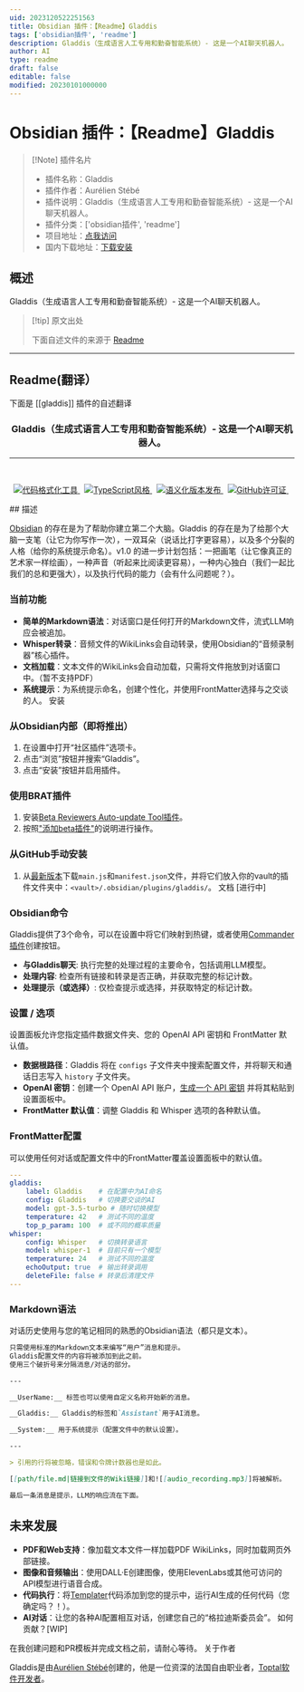 ```yaml
---
uid: 2023120522251563
title: Obsidian 插件：【Readme】Gladdis
tags: ['obsidian插件', 'readme']
description: Gladdis（生成语言人工专用和勤奋智能系统）- 这是一个AI聊天机器人。
author: AI
type: readme
draft: false
editable: false
modified: 20230101000000
---
```


# Obsidian 插件：【Readme】Gladdis

> [!Note] 插件名片
> - 插件名称：Gladdis
> - 插件作者：Aurélien Stébé
> - 插件说明：Gladdis（生成语言人工专用和勤奋智能系统）- 这是一个AI聊天机器人。
> - 插件分类：['obsidian插件', 'readme']
> - 项目地址：[点我访问](https://github.com/AurelienStebe/Gladdis)
> - 国内下载地址：[下载安装](https://pkmer.cn/products/plugin/pluginMarket/?gladdis)

## 概述

Gladdis（生成语言人工专用和勤奋智能系统）- 这是一个AI聊天机器人。



> [!tip] 原文出处
> 
>下面自述文件的来源于 [Readme](https://ghproxy.net/https://raw.githubusercontent.com/AurelienStebe/Gladdis/main/README.md)
> 

---

## Readme(翻译）

下面是 [[gladdis]] 插件的自述翻译


<h3 align="center">Gladdis（生成式语言人工专用和勤奋智能系统）- 这是一个AI聊天机器人。</h3>

<hr/><br/>

<p align="center">
    <a href="https://github.com/prettier/prettier">
        <img alt="代码格式化工具" src="https://badgen.net/badge/code%20format/prettier/ff69b4">
    </a>
    &nbsp;
    <a href="https://github.com/standard/standard">
        <img alt="TypeScript风格" src="https://badgen.net/badge/code%20style/standard/green">
    </a>
    &nbsp;
    <a href="https://github.com/semantic-release/semantic-release">
        <img alt="语义化版本发布" src="https://badgen.net/badge/%20%20%F0%9F%93%A6%F0%9F%9A%80/semantic-release/e10079">
    </a>
    &nbsp;
    <a href="https://github.com/AurelienStebe/Gladdis/blob/main/LICENSE">
        <img alt="GitHub许可证" src="https://badgen.net/github/license/AurelienStebe/Gladdis">
    </a>
    &nbsp;
</p>
## 描述

[Obsidian](https://obsidian.md) 的存在是为了帮助你建立第二个大脑。Gladdis 的存在是为了给那个大脑一支笔（让它为你写作一次），一双耳朵（说话比打字更容易），以及多个分裂的人格（给你的系统提示命名）。v1.0 的进一步计划包括：一把画笔（让它像真正的艺术家一样绘画），一种声音（听起来比阅读更容易），一种内心独白（我们一起比我们的总和更强大），以及执行代码的能力（会有什么问题呢？）。
### 当前功能

- **简单的Markdown语法**：对话窗口是任何打开的Markdown文件，流式LLM响应会被追加。
- **Whisper转录**：音频文件的WikiLinks会自动转录，使用Obsidian的“音频录制器”核心插件。
- **文档加载**：文本文件的WikiLinks会自动加载，只需将文件拖放到对话窗口中。（暂不支持PDF）
- **系统提示**：为系统提示命名，创建个性化，并使用FrontMatter选择与之交谈的人。
安装
### 从Obsidian内部（即将推出）

1. 在设置中打开“社区插件”选项卡。
2. 点击“浏览”按钮并搜索“Gladdis”。
3. 点击“安装”按钮并启用插件。
### 使用BRAT插件

1. 安装[Beta Reviewers Auto-update Tool插件](https://github.com/TfTHacker/obsidian42-brat)。
2. 按照["添加beta插件"](https://tfthacker.com/Obsidian+Plugins+by+TfTHacker/BRAT+-+Beta+Reviewer's+Auto-update+Tool/Quick+guide+for+using+BRAT#Adding+a+beta+plugin)的说明进行操作。
### 从GitHub手动安装

1. 从[最新版本](https://github.com/AurelienStebe/Gladdis/releases)下载`main.js`和`manifest.json`文件，并将它们放入你的vault的插件文件夹中：`<vault>/.obsidian/plugins/gladdis/`。
文档 [进行中]
### Obsidian命令

Gladdis提供了3个命令，可以在设置中将它们映射到热键，或者使用[Commander插件](https://github.com/phibr0/obsidian-commander)创建按钮。

- **与Gladdis聊天**: 执行完整的处理过程的主要命令，包括调用LLM模型。
- **处理内容**: 检查所有链接和转录是否正确，并获取完整的标记计数。
- **处理提示（或选择）**: 仅检查提示或选择，并获取特定的标记计数。
### 设置 / 选项

设置面板允许您指定插件数据文件夹、您的 OpenAI API 密钥和 FrontMatter 默认值。

-   **数据根路径**：Gladdis 将在 `configs` 子文件夹中搜索配置文件，并将聊天和通话日志写入 `history` 子文件夹。
-   **OpenAI 密钥**：创建一个 OpenAI API 账户，[生成一个 API 密钥](https://platform.openai.com/account/api-keys) 并将其粘贴到设置面板中。
-   **FrontMatter 默认值**：调整 Gladdis 和 Whisper 选项的各种默认值。
### FrontMatter配置

可以使用任何对话或配置文件中的FrontMatter覆盖设置面板中的默认值。

```yaml
---
gladdis:
    label: Gladdis    # 在配置中为AI命名
    config: Gladdis   # 切换要交谈的AI
    model: gpt-3.5-turbo # 随时切换模型
    temperature: 42   # 测试不同的温度
    top_p_param: 100  # 或不同的概率质量
whisper:
    config: Whisper   # 切换转录语言
    model: whisper-1  # 目前只有一个模型
    temperature: 24   # 测试不同的温度
    echoOutput: true  # 输出转录调用
    deleteFile: false # 转录后清理文件
---
```
### Markdown语法

对话历史使用与您的笔记相同的熟悉的Obsidian语法（都只是文本）。

```md
只需使用标准的Markdown文本来编写“用户”消息和提示。
Gladdis配置文件的内容将被添加到此之前。
使用三个破折号来分隔消息/对话的部分。

---

__UserName:__ 标签也可以使用自定义名称开始新的消息。

__Gladdis:__ Gladdis的标签和`Assistant`用于AI消息。

__System:__ 用于系统提示（配置文件中的默认设置）。

---

> 引用的行将被忽略，错误和令牌计数器也是如此。

[[path/file.md|链接到文件的Wiki链接]]和![[audio_recording.mp3]]将被解析。

最后一条消息是提示，LLM的响应流在下面。
```
## 未来发展

- **PDF和Web支持**：像加载文本文件一样加载PDF WikiLinks，同时加载网页外部链接。
- **图像和音频输出**：使用DALL·E创建图像，使用ElevenLabs或其他可访问的API模型进行语音合成。
- **代码执行**：将[Templater](https://github.com/SilentVoid13/Templater)代码添加到您的提示中，运行AI生成的任何代码（您确定吗？！）。
- **AI对话**：让您的各种AI配置相互对话，创建您自己的“格拉迪斯委员会”。
如何贡献？[WIP]

在我创建问题和PR模板并完成文档之前，请耐心等待。
关于作者

Gladdis是由[Aurélien Stébé](https://github.com/AurelienStebe)创建的，他是一位资深的法国自由职业者，[Toptal软件开发者](https://www.toptal.com/resume/aurelien-stebe)。



